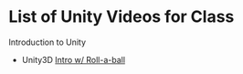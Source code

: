 # List of Unity Videos for Class

Introduction to Unity
- Unity3D [Intro w/ Roll-a-ball](https://unity3d.com/learn/tutorials/projects/roll-ball-tutorial/introduction-roll-ball)
